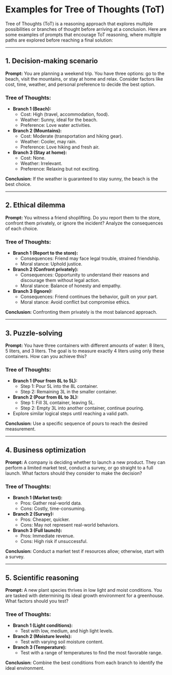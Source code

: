 # Examples for Tree of Thoughts (ToT)

Tree of Thoughts (ToT) is a reasoning approach that explores multiple possibilities or branches of thought before arriving at a conclusion. Here are some examples of prompts that encourage ToT reasoning, where multiple paths are explored before reaching a final solution:

---

## **1. Decision-making scenario**
**Prompt:** You are planning a weekend trip. You have three options: go to the beach, visit the mountains, or stay at home and relax. Consider factors like cost, time, weather, and personal preference to decide the best option.

### **Tree of Thoughts:**
- **Branch 1 (Beach):**
  - Cost: High (travel, accommodation, food).
  - Weather: Sunny, ideal for the beach.
  - Preference: Love water activities.
- **Branch 2 (Mountains):**
  - Cost: Moderate (transportation and hiking gear).
  - Weather: Cooler, may rain.
  - Preference: Love hiking and fresh air.
- **Branch 3 (Stay at home):**
  - Cost: None.
  - Weather: Irrelevant.
  - Preference: Relaxing but not exciting.

**Conclusion:** If the weather is guaranteed to stay sunny, the beach is the best choice.

---

## **2. Ethical dilemma**
**Prompt:** You witness a friend shoplifting. Do you report them to the store, confront them privately, or ignore the incident? Analyze the consequences of each choice.

### **Tree of Thoughts:**
- **Branch 1 (Report to the store):**
  - Consequences: Friend may face legal trouble, strained friendship.
  - Moral stance: Uphold justice.
- **Branch 2 (Confront privately):**
  - Consequences: Opportunity to understand their reasons and discourage them without legal action.
  - Moral stance: Balance of honesty and empathy.
- **Branch 3 (Ignore):**
  - Consequences: Friend continues the behavior, guilt on your part.
  - Moral stance: Avoid conflict but compromise ethics.

**Conclusion:** Confronting them privately is the most balanced approach.

---

## **3. Puzzle-solving**
**Prompt:** You have three containers with different amounts of water: 8 liters, 5 liters, and 3 liters. The goal is to measure exactly 4 liters using only these containers. How can you achieve this?

### **Tree of Thoughts:**
- **Branch 1 (Pour from 8L to 5L):**
  - Step 1: Pour 5L into the 8L container.
  - Step 2: Remaining 3L in the smaller container.
- **Branch 2 (Pour from 8L to 3L):**
  - Step 1: Fill 3L container, leaving 5L.
  - Step 2: Empty 3L into another container, continue pouring.
- Explore similar logical steps until reaching a valid path.

**Conclusion:** Use a specific sequence of pours to reach the desired measurement.

---

## **4. Business optimization**
**Prompt:** A company is deciding whether to launch a new product. They can perform a limited market test, conduct a survey, or go straight to a full launch. What factors should they consider to make the decision?

### **Tree of Thoughts:**
- **Branch 1 (Market test):**
  - Pros: Gather real-world data.
  - Cons: Costly, time-consuming.
- **Branch 2 (Survey):**
  - Pros: Cheaper, quicker.
  - Cons: May not represent real-world behaviors.
- **Branch 3 (Full launch):**
  - Pros: Immediate revenue.
  - Cons: High risk if unsuccessful.

**Conclusion:** Conduct a market test if resources allow; otherwise, start with a survey.

---

## **5. Scientific reasoning**
**Prompt:** A new plant species thrives in low light and moist conditions. You are tasked with determining its ideal growth environment for a greenhouse. What factors should you test?

### **Tree of Thoughts:**
- **Branch 1 (Light conditions):**
  - Test with low, medium, and high light levels.
- **Branch 2 (Moisture levels):**
  - Test with varying soil moisture content.
- **Branch 3 (Temperature):**
  - Test with a range of temperatures to find the most favorable range.

**Conclusion:** Combine the best conditions from each branch to identify the ideal environment.

